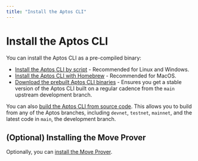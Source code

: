 ```yaml
---
title: "Install the Aptos CLI"
---
```


# Install the Aptos CLI

You can install the Aptos CLI as a pre-compiled binary:

- [Install the Aptos CLI by script](./automated-install.md) - Recommended for Linux and Windows.
- [Install the Aptos CLI with Homebrew](./install-from-brew.md) - Recommended for MacOS.
- [Download the prebuilt Aptos CLI binaries](./download-cli-binaries.md) - Ensures you get a stable version of the Aptos CLI built on a regular cadence from the `main` upstream development branch.

You can also [build the Aptos CLI from source code](./build-from-source.md). This allows you to build from any of the Aptos branches, including `devnet`, `testnet`, `mainnet`, and the latest code in `main`, the development branch.

## (Optional) Installing the Move Prover

Optionally, you can [install the Move Prover](./install-move-prover.md).
